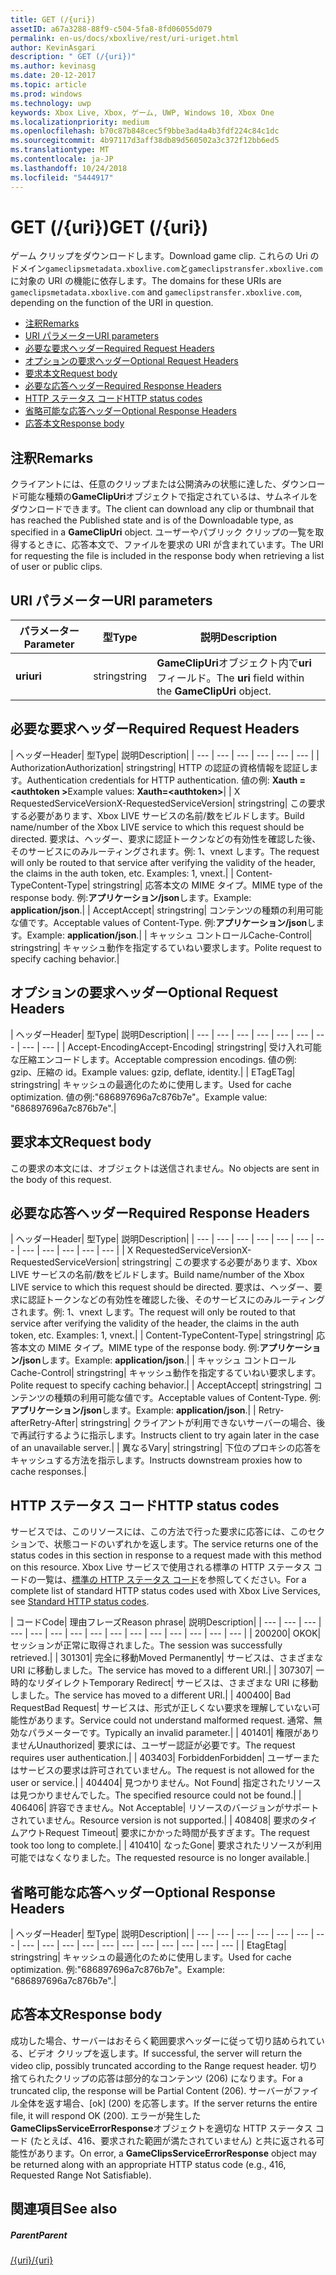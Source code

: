 ```yaml
---
title: GET (/{uri})
assetID: a67a3288-88f9-c504-5fa8-8fd06055d079
permalink: en-us/docs/xboxlive/rest/uri-uriget.html
author: KevinAsgari
description: " GET (/{uri})"
ms.author: kevinasg
ms.date: 20-12-2017
ms.topic: article
ms.prod: windows
ms.technology: uwp
keywords: Xbox Live, Xbox, ゲーム, UWP, Windows 10, Xbox One
ms.localizationpriority: medium
ms.openlocfilehash: b70c87b848cec5f9bbe3ad4a4b3fdf224c84c1dc
ms.sourcegitcommit: 4b97117d3aff38db89d560502a3c372f12bb6ed5
ms.translationtype: MT
ms.contentlocale: ja-JP
ms.lasthandoff: 10/24/2018
ms.locfileid: "5444917"
---
```

# <a name="get-uri"></a><span data-ttu-id="6f621-104">GET (/{uri})</span><span class="sxs-lookup"><span data-stu-id="6f621-104">GET (/{uri})</span></span>
<span data-ttu-id="6f621-105">ゲーム クリップをダウンロードします。</span><span class="sxs-lookup"><span data-stu-id="6f621-105">Download game clip.</span></span> <span data-ttu-id="6f621-106">これらの Uri のドメイン`gameclipsmetadata.xboxlive.com`と`gameclipstransfer.xboxlive.com`に対象の URI の機能に依存します。</span><span class="sxs-lookup"><span data-stu-id="6f621-106">The domains for these URIs are `gameclipsmetadata.xboxlive.com` and `gameclipstransfer.xboxlive.com`, depending on the function of the URI in question.</span></span>
 
  * [<span data-ttu-id="6f621-107">注釈</span><span class="sxs-lookup"><span data-stu-id="6f621-107">Remarks</span></span>](#ID4EX)
  * [<span data-ttu-id="6f621-108">URI パラメーター</span><span class="sxs-lookup"><span data-stu-id="6f621-108">URI parameters</span></span>](#ID4EDB)
  * [<span data-ttu-id="6f621-109">必要な要求ヘッダー</span><span class="sxs-lookup"><span data-stu-id="6f621-109">Required Request Headers</span></span>](#ID4EEC)
  * [<span data-ttu-id="6f621-110">オプションの要求ヘッダー</span><span class="sxs-lookup"><span data-stu-id="6f621-110">Optional Request Headers</span></span>](#ID4EQE)
  * [<span data-ttu-id="6f621-111">要求本文</span><span class="sxs-lookup"><span data-stu-id="6f621-111">Request body</span></span>](#ID4EZF)
  * [<span data-ttu-id="6f621-112">必要な応答ヘッダー</span><span class="sxs-lookup"><span data-stu-id="6f621-112">Required Response Headers</span></span>](#ID4EEG)
  * [<span data-ttu-id="6f621-113">HTTP ステータス コード</span><span class="sxs-lookup"><span data-stu-id="6f621-113">HTTP status codes</span></span>](#ID4EYAAC)
  * [<span data-ttu-id="6f621-114">省略可能な応答ヘッダー</span><span class="sxs-lookup"><span data-stu-id="6f621-114">Optional Response Headers</span></span>](#ID4EOFAC)
  * [<span data-ttu-id="6f621-115">応答本文</span><span class="sxs-lookup"><span data-stu-id="6f621-115">Response body</span></span>](#ID4EOGAC)
 
<a id="ID4EX"></a>

 
## <a name="remarks"></a><span data-ttu-id="6f621-116">注釈</span><span class="sxs-lookup"><span data-stu-id="6f621-116">Remarks</span></span>
 
<span data-ttu-id="6f621-117">クライアントには、任意のクリップまたは公開済みの状態に達した、ダウンロード可能な種類の**GameClipUri**オブジェクトで指定されているは、サムネイルをダウンロードできます。</span><span class="sxs-lookup"><span data-stu-id="6f621-117">The client can download any clip or thumbnail that has reached the Published state and is of the Downloadable type, as specified in a **GameClipUri** object.</span></span> <span data-ttu-id="6f621-118">ユーザーやパブリック クリップの一覧を取得するときに、応答本文で、ファイルを要求の URI が含まれています。</span><span class="sxs-lookup"><span data-stu-id="6f621-118">The URI for requesting the file is included in the response body when retrieving a list of user or public clips.</span></span>
  
<a id="ID4EDB"></a>

 
## <a name="uri-parameters"></a><span data-ttu-id="6f621-119">URI パラメーター</span><span class="sxs-lookup"><span data-stu-id="6f621-119">URI parameters</span></span>
 
| <span data-ttu-id="6f621-120">パラメーター</span><span class="sxs-lookup"><span data-stu-id="6f621-120">Parameter</span></span>| <span data-ttu-id="6f621-121">型</span><span class="sxs-lookup"><span data-stu-id="6f621-121">Type</span></span>| <span data-ttu-id="6f621-122">説明</span><span class="sxs-lookup"><span data-stu-id="6f621-122">Description</span></span>| 
| --- | --- | --- | 
| <b><span data-ttu-id="6f621-123">uri</span><span class="sxs-lookup"><span data-stu-id="6f621-123">uri</span></span></b>| <span data-ttu-id="6f621-124">string</span><span class="sxs-lookup"><span data-stu-id="6f621-124">string</span></span>| <span data-ttu-id="6f621-125"><b>GameClipUri</b>オブジェクト内で<b>uri</b>フィールド。</span><span class="sxs-lookup"><span data-stu-id="6f621-125">The <b>uri</b> field within the <b>GameClipUri</b> object.</span></span>| 
  
<a id="ID4EEC"></a>

 
## <a name="required-request-headers"></a><span data-ttu-id="6f621-126">必要な要求ヘッダー</span><span class="sxs-lookup"><span data-stu-id="6f621-126">Required Request Headers</span></span>
 
| <span data-ttu-id="6f621-127">ヘッダー</span><span class="sxs-lookup"><span data-stu-id="6f621-127">Header</span></span>| <span data-ttu-id="6f621-128">型</span><span class="sxs-lookup"><span data-stu-id="6f621-128">Type</span></span>| <span data-ttu-id="6f621-129">説明</span><span class="sxs-lookup"><span data-stu-id="6f621-129">Description</span></span>| 
| --- | --- | --- | --- | --- | --- | 
| <span data-ttu-id="6f621-130">Authorization</span><span class="sxs-lookup"><span data-stu-id="6f621-130">Authorization</span></span>| <span data-ttu-id="6f621-131">string</span><span class="sxs-lookup"><span data-stu-id="6f621-131">string</span></span>| <span data-ttu-id="6f621-132">HTTP の認証の資格情報を認証します。</span><span class="sxs-lookup"><span data-stu-id="6f621-132">Authentication credentials for HTTP authentication.</span></span> <span data-ttu-id="6f621-133">値の例: <b>Xauth =&lt;authtoken ></b></span><span class="sxs-lookup"><span data-stu-id="6f621-133">Example values: <b>Xauth=&lt;authtoken></b></span></span>| 
| <span data-ttu-id="6f621-134">X RequestedServiceVersion</span><span class="sxs-lookup"><span data-stu-id="6f621-134">X-RequestedServiceVersion</span></span>| <span data-ttu-id="6f621-135">string</span><span class="sxs-lookup"><span data-stu-id="6f621-135">string</span></span>| <span data-ttu-id="6f621-136">この要求する必要があります、Xbox LIVE サービスの名前/数をビルドします。</span><span class="sxs-lookup"><span data-stu-id="6f621-136">Build name/number of the Xbox LIVE service to which this request should be directed.</span></span> <span data-ttu-id="6f621-137">要求は、ヘッダー、要求に認証トークンなどの有効性を確認した後、そのサービスにのみルーティングされます。例: 1、vnext します。</span><span class="sxs-lookup"><span data-stu-id="6f621-137">The request will only be routed to that service after verifying the validity of the header, the claims in the auth token, etc. Examples: 1, vnext.</span></span>| 
| <span data-ttu-id="6f621-138">Content-Type</span><span class="sxs-lookup"><span data-stu-id="6f621-138">Content-Type</span></span>| <span data-ttu-id="6f621-139">string</span><span class="sxs-lookup"><span data-stu-id="6f621-139">string</span></span>| <span data-ttu-id="6f621-140">応答本文の MIME タイプ。</span><span class="sxs-lookup"><span data-stu-id="6f621-140">MIME type of the response body.</span></span> <span data-ttu-id="6f621-141">例:<b>アプリケーション/json</b>します。</span><span class="sxs-lookup"><span data-stu-id="6f621-141">Example: <b>application/json</b>.</span></span>| 
| <span data-ttu-id="6f621-142">Accept</span><span class="sxs-lookup"><span data-stu-id="6f621-142">Accept</span></span>| <span data-ttu-id="6f621-143">string</span><span class="sxs-lookup"><span data-stu-id="6f621-143">string</span></span>| <span data-ttu-id="6f621-144">コンテンツの種類の利用可能な値です。</span><span class="sxs-lookup"><span data-stu-id="6f621-144">Acceptable values of Content-Type.</span></span> <span data-ttu-id="6f621-145">例:<b>アプリケーション/json</b>します。</span><span class="sxs-lookup"><span data-stu-id="6f621-145">Example: <b>application/json</b>.</span></span>| 
| <span data-ttu-id="6f621-146">キャッシュ コントロール</span><span class="sxs-lookup"><span data-stu-id="6f621-146">Cache-Control</span></span>| <span data-ttu-id="6f621-147">string</span><span class="sxs-lookup"><span data-stu-id="6f621-147">string</span></span>| <span data-ttu-id="6f621-148">キャッシュ動作を指定するていねい要求します。</span><span class="sxs-lookup"><span data-stu-id="6f621-148">Polite request to specify caching behavior.</span></span>| 
  
<a id="ID4EQE"></a>

 
## <a name="optional-request-headers"></a><span data-ttu-id="6f621-149">オプションの要求ヘッダー</span><span class="sxs-lookup"><span data-stu-id="6f621-149">Optional Request Headers</span></span>
 
| <span data-ttu-id="6f621-150">ヘッダー</span><span class="sxs-lookup"><span data-stu-id="6f621-150">Header</span></span>| <span data-ttu-id="6f621-151">型</span><span class="sxs-lookup"><span data-stu-id="6f621-151">Type</span></span>| <span data-ttu-id="6f621-152">説明</span><span class="sxs-lookup"><span data-stu-id="6f621-152">Description</span></span>| 
| --- | --- | --- | --- | --- | --- | --- | --- | --- | 
| <span data-ttu-id="6f621-153">Accept-Encoding</span><span class="sxs-lookup"><span data-stu-id="6f621-153">Accept-Encoding</span></span>| <span data-ttu-id="6f621-154">string</span><span class="sxs-lookup"><span data-stu-id="6f621-154">string</span></span>| <span data-ttu-id="6f621-155">受け入れ可能な圧縮エンコードします。</span><span class="sxs-lookup"><span data-stu-id="6f621-155">Acceptable compression encodings.</span></span> <span data-ttu-id="6f621-156">値の例: gzip、圧縮の id。</span><span class="sxs-lookup"><span data-stu-id="6f621-156">Example values: gzip, deflate, identity.</span></span>| 
| <span data-ttu-id="6f621-157">ETag</span><span class="sxs-lookup"><span data-stu-id="6f621-157">ETag</span></span>| <span data-ttu-id="6f621-158">string</span><span class="sxs-lookup"><span data-stu-id="6f621-158">string</span></span>| <span data-ttu-id="6f621-159">キャッシュの最適化のために使用します。</span><span class="sxs-lookup"><span data-stu-id="6f621-159">Used for cache optimization.</span></span> <span data-ttu-id="6f621-160">値の例:"686897696a7c876b7e"。</span><span class="sxs-lookup"><span data-stu-id="6f621-160">Example value: "686897696a7c876b7e".</span></span>| 
  
<a id="ID4EZF"></a>

 
## <a name="request-body"></a><span data-ttu-id="6f621-161">要求本文</span><span class="sxs-lookup"><span data-stu-id="6f621-161">Request body</span></span>
 
<span data-ttu-id="6f621-162">この要求の本文には、オブジェクトは送信されません。</span><span class="sxs-lookup"><span data-stu-id="6f621-162">No objects are sent in the body of this request.</span></span>
  
<a id="ID4EEG"></a>

 
## <a name="required-response-headers"></a><span data-ttu-id="6f621-163">必要な応答ヘッダー</span><span class="sxs-lookup"><span data-stu-id="6f621-163">Required Response Headers</span></span>
 
| <span data-ttu-id="6f621-164">ヘッダー</span><span class="sxs-lookup"><span data-stu-id="6f621-164">Header</span></span>| <span data-ttu-id="6f621-165">型</span><span class="sxs-lookup"><span data-stu-id="6f621-165">Type</span></span>| <span data-ttu-id="6f621-166">説明</span><span class="sxs-lookup"><span data-stu-id="6f621-166">Description</span></span>| 
| --- | --- | --- | --- | --- | --- | --- | --- | --- | --- | --- | --- | 
| <span data-ttu-id="6f621-167">X RequestedServiceVersion</span><span class="sxs-lookup"><span data-stu-id="6f621-167">X-RequestedServiceVersion</span></span>| <span data-ttu-id="6f621-168">string</span><span class="sxs-lookup"><span data-stu-id="6f621-168">string</span></span>| <span data-ttu-id="6f621-169">この要求する必要があります、Xbox LIVE サービスの名前/数をビルドします。</span><span class="sxs-lookup"><span data-stu-id="6f621-169">Build name/number of the Xbox LIVE service to which this request should be directed.</span></span> <span data-ttu-id="6f621-170">要求は、ヘッダー、要求に認証トークンなどの有効性を確認した後、そのサービスにのみルーティングされます。例: 1、vnext します。</span><span class="sxs-lookup"><span data-stu-id="6f621-170">The request will only be routed to that service after verifying the validity of the header, the claims in the auth token, etc. Examples: 1, vnext.</span></span>| 
| <span data-ttu-id="6f621-171">Content-Type</span><span class="sxs-lookup"><span data-stu-id="6f621-171">Content-Type</span></span>| <span data-ttu-id="6f621-172">string</span><span class="sxs-lookup"><span data-stu-id="6f621-172">string</span></span>| <span data-ttu-id="6f621-173">応答本文の MIME タイプ。</span><span class="sxs-lookup"><span data-stu-id="6f621-173">MIME type of the response body.</span></span> <span data-ttu-id="6f621-174">例:<b>アプリケーション/json</b>します。</span><span class="sxs-lookup"><span data-stu-id="6f621-174">Example: <b>application/json</b>.</span></span>| 
| <span data-ttu-id="6f621-175">キャッシュ コントロール</span><span class="sxs-lookup"><span data-stu-id="6f621-175">Cache-Control</span></span>| <span data-ttu-id="6f621-176">string</span><span class="sxs-lookup"><span data-stu-id="6f621-176">string</span></span>| <span data-ttu-id="6f621-177">キャッシュ動作を指定するていねい要求します。</span><span class="sxs-lookup"><span data-stu-id="6f621-177">Polite request to specify caching behavior.</span></span>| 
| <span data-ttu-id="6f621-178">Accept</span><span class="sxs-lookup"><span data-stu-id="6f621-178">Accept</span></span>| <span data-ttu-id="6f621-179">string</span><span class="sxs-lookup"><span data-stu-id="6f621-179">string</span></span>| <span data-ttu-id="6f621-180">コンテンツの種類の利用可能な値です。</span><span class="sxs-lookup"><span data-stu-id="6f621-180">Acceptable values of Content-Type.</span></span> <span data-ttu-id="6f621-181">例:<b>アプリケーション/json</b>します。</span><span class="sxs-lookup"><span data-stu-id="6f621-181">Example: <b>application/json</b>.</span></span>| 
| <span data-ttu-id="6f621-182">Retry-after</span><span class="sxs-lookup"><span data-stu-id="6f621-182">Retry-After</span></span>| <span data-ttu-id="6f621-183">string</span><span class="sxs-lookup"><span data-stu-id="6f621-183">string</span></span>| <span data-ttu-id="6f621-184">クライアントが利用できないサーバーの場合、後で再試行するように指示します。</span><span class="sxs-lookup"><span data-stu-id="6f621-184">Instructs client to try again later in the case of an unavailable server.</span></span>| 
| <span data-ttu-id="6f621-185">異なる</span><span class="sxs-lookup"><span data-stu-id="6f621-185">Vary</span></span>| <span data-ttu-id="6f621-186">string</span><span class="sxs-lookup"><span data-stu-id="6f621-186">string</span></span>| <span data-ttu-id="6f621-187">下位のプロキシの応答をキャッシュする方法を指示します。</span><span class="sxs-lookup"><span data-stu-id="6f621-187">Instructs downstream proxies how to cache responses.</span></span>| 
  
<a id="ID4EYAAC"></a>

 
## <a name="http-status-codes"></a><span data-ttu-id="6f621-188">HTTP ステータス コード</span><span class="sxs-lookup"><span data-stu-id="6f621-188">HTTP status codes</span></span>
 
<span data-ttu-id="6f621-189">サービスでは、このリソースには、この方法で行った要求に応答には、このセクションで、状態コードのいずれかを返します。</span><span class="sxs-lookup"><span data-stu-id="6f621-189">The service returns one of the status codes in this section in response to a request made with this method on this resource.</span></span> <span data-ttu-id="6f621-190">Xbox Live サービスで使用される標準の HTTP ステータス コードの一覧は、[標準の HTTP ステータス コード](../../additional/httpstatuscodes.md)を参照してください。</span><span class="sxs-lookup"><span data-stu-id="6f621-190">For a complete list of standard HTTP status codes used with Xbox Live Services, see [Standard HTTP status codes](../../additional/httpstatuscodes.md).</span></span>
 
| <span data-ttu-id="6f621-191">コード</span><span class="sxs-lookup"><span data-stu-id="6f621-191">Code</span></span>| <span data-ttu-id="6f621-192">理由フレーズ</span><span class="sxs-lookup"><span data-stu-id="6f621-192">Reason phrase</span></span>| <span data-ttu-id="6f621-193">説明</span><span class="sxs-lookup"><span data-stu-id="6f621-193">Description</span></span>| 
| --- | --- | --- | --- | --- | --- | --- | --- | --- | --- | --- | --- | --- | --- | --- | 
| <span data-ttu-id="6f621-194">200</span><span class="sxs-lookup"><span data-stu-id="6f621-194">200</span></span>| <span data-ttu-id="6f621-195">OK</span><span class="sxs-lookup"><span data-stu-id="6f621-195">OK</span></span>| <span data-ttu-id="6f621-196">セッションが正常に取得されました。</span><span class="sxs-lookup"><span data-stu-id="6f621-196">The session was successfully retrieved.</span></span>| 
| <span data-ttu-id="6f621-197">301</span><span class="sxs-lookup"><span data-stu-id="6f621-197">301</span></span>| <span data-ttu-id="6f621-198">完全に移動</span><span class="sxs-lookup"><span data-stu-id="6f621-198">Moved Permanently</span></span>| <span data-ttu-id="6f621-199">サービスは、さまざまな URI に移動しました。</span><span class="sxs-lookup"><span data-stu-id="6f621-199">The service has moved to a different URI.</span></span>| 
| <span data-ttu-id="6f621-200">307</span><span class="sxs-lookup"><span data-stu-id="6f621-200">307</span></span>| <span data-ttu-id="6f621-201">一時的なリダイレクト</span><span class="sxs-lookup"><span data-stu-id="6f621-201">Temporary Redirect</span></span>| <span data-ttu-id="6f621-202">サービスは、さまざまな URI に移動しました。</span><span class="sxs-lookup"><span data-stu-id="6f621-202">The service has moved to a different URI.</span></span>| 
| <span data-ttu-id="6f621-203">400</span><span class="sxs-lookup"><span data-stu-id="6f621-203">400</span></span>| <span data-ttu-id="6f621-204">Bad Request</span><span class="sxs-lookup"><span data-stu-id="6f621-204">Bad Request</span></span>| <span data-ttu-id="6f621-205">サービスは、形式が正しくない要求を理解していない可能性があります。</span><span class="sxs-lookup"><span data-stu-id="6f621-205">Service could not understand malformed request.</span></span> <span data-ttu-id="6f621-206">通常、無効なパラメーターです。</span><span class="sxs-lookup"><span data-stu-id="6f621-206">Typically an invalid parameter.</span></span>| 
| <span data-ttu-id="6f621-207">401</span><span class="sxs-lookup"><span data-stu-id="6f621-207">401</span></span>| <span data-ttu-id="6f621-208">権限がありません</span><span class="sxs-lookup"><span data-stu-id="6f621-208">Unauthorized</span></span>| <span data-ttu-id="6f621-209">要求には、ユーザー認証が必要です。</span><span class="sxs-lookup"><span data-stu-id="6f621-209">The request requires user authentication.</span></span>| 
| <span data-ttu-id="6f621-210">403</span><span class="sxs-lookup"><span data-stu-id="6f621-210">403</span></span>| <span data-ttu-id="6f621-211">Forbidden</span><span class="sxs-lookup"><span data-stu-id="6f621-211">Forbidden</span></span>| <span data-ttu-id="6f621-212">ユーザーまたはサービスの要求は許可されていません。</span><span class="sxs-lookup"><span data-stu-id="6f621-212">The request is not allowed for the user or service.</span></span>| 
| <span data-ttu-id="6f621-213">404</span><span class="sxs-lookup"><span data-stu-id="6f621-213">404</span></span>| <span data-ttu-id="6f621-214">見つかりません。</span><span class="sxs-lookup"><span data-stu-id="6f621-214">Not Found</span></span>| <span data-ttu-id="6f621-215">指定されたリソースは見つかりませんでした。</span><span class="sxs-lookup"><span data-stu-id="6f621-215">The specified resource could not be found.</span></span>| 
| <span data-ttu-id="6f621-216">406</span><span class="sxs-lookup"><span data-stu-id="6f621-216">406</span></span>| <span data-ttu-id="6f621-217">許容できません。</span><span class="sxs-lookup"><span data-stu-id="6f621-217">Not Acceptable</span></span>| <span data-ttu-id="6f621-218">リソースのバージョンがサポートされていません。</span><span class="sxs-lookup"><span data-stu-id="6f621-218">Resource version is not supported.</span></span>| 
| <span data-ttu-id="6f621-219">408</span><span class="sxs-lookup"><span data-stu-id="6f621-219">408</span></span>| <span data-ttu-id="6f621-220">要求のタイムアウト</span><span class="sxs-lookup"><span data-stu-id="6f621-220">Request Timeout</span></span>| <span data-ttu-id="6f621-221">要求にかかった時間が長すぎます。</span><span class="sxs-lookup"><span data-stu-id="6f621-221">The request took too long to complete.</span></span>| 
| <span data-ttu-id="6f621-222">410</span><span class="sxs-lookup"><span data-stu-id="6f621-222">410</span></span>| <span data-ttu-id="6f621-223">なった</span><span class="sxs-lookup"><span data-stu-id="6f621-223">Gone</span></span>| <span data-ttu-id="6f621-224">要求されたリソースが利用可能ではなくなりました。</span><span class="sxs-lookup"><span data-stu-id="6f621-224">The requested resource is no longer available.</span></span>| 
  
<a id="ID4EOFAC"></a>

 
## <a name="optional-response-headers"></a><span data-ttu-id="6f621-225">省略可能な応答ヘッダー</span><span class="sxs-lookup"><span data-stu-id="6f621-225">Optional Response Headers</span></span>
 
| <span data-ttu-id="6f621-226">ヘッダー</span><span class="sxs-lookup"><span data-stu-id="6f621-226">Header</span></span>| <span data-ttu-id="6f621-227">型</span><span class="sxs-lookup"><span data-stu-id="6f621-227">Type</span></span>| <span data-ttu-id="6f621-228">説明</span><span class="sxs-lookup"><span data-stu-id="6f621-228">Description</span></span>| 
| --- | --- | --- | --- | --- | --- | --- | --- | --- | --- | --- | --- | --- | --- | --- | --- | --- | --- | 
| <span data-ttu-id="6f621-229">Etag</span><span class="sxs-lookup"><span data-stu-id="6f621-229">Etag</span></span>| <span data-ttu-id="6f621-230">string</span><span class="sxs-lookup"><span data-stu-id="6f621-230">string</span></span>| <span data-ttu-id="6f621-231">キャッシュの最適化のために使用します。</span><span class="sxs-lookup"><span data-stu-id="6f621-231">Used for cache optimization.</span></span> <span data-ttu-id="6f621-232">例:"686897696a7c876b7e"。</span><span class="sxs-lookup"><span data-stu-id="6f621-232">Example: "686897696a7c876b7e".</span></span>| 
  
<a id="ID4EOGAC"></a>

 
## <a name="response-body"></a><span data-ttu-id="6f621-233">応答本文</span><span class="sxs-lookup"><span data-stu-id="6f621-233">Response body</span></span>
 
<a id="ID4EUGAC"></a>

  
 
<span data-ttu-id="6f621-234">成功した場合、サーバーはおそらく範囲要求ヘッダーに従って切り詰められている、ビデオ クリップを返します。</span><span class="sxs-lookup"><span data-stu-id="6f621-234">If successful, the server will return the video clip, possibly truncated according to the Range request header.</span></span> <span data-ttu-id="6f621-235">切り捨てられたクリップの応答は部分的なコンテンツ (206) になります。</span><span class="sxs-lookup"><span data-stu-id="6f621-235">For a truncated clip, the response will be Partial Content (206).</span></span> <span data-ttu-id="6f621-236">サーバーがファイル全体を返す場合、[ok] (200) を応答します。</span><span class="sxs-lookup"><span data-stu-id="6f621-236">If the server returns the entire file, it will respond OK (200).</span></span> <span data-ttu-id="6f621-237">エラーが発生した**GameClipsServiceErrorResponse**オブジェクトを適切な HTTP ステータス コード (たとえば、416、要求された範囲が満たされていません) と共に返される可能性があります。</span><span class="sxs-lookup"><span data-stu-id="6f621-237">On error, a **GameClipsServiceErrorResponse** object may be returned along with an appropriate HTTP status code (e.g., 416, Requested Range Not Satisfiable).</span></span>
   
<a id="ID4E4GAC"></a>

 
## <a name="see-also"></a><span data-ttu-id="6f621-238">関連項目</span><span class="sxs-lookup"><span data-stu-id="6f621-238">See also</span></span>
 
<a id="ID4E6GAC"></a>

 
##### <a name="parent"></a><span data-ttu-id="6f621-239">Parent</span><span class="sxs-lookup"><span data-stu-id="6f621-239">Parent</span></span> 

[<span data-ttu-id="6f621-240">/{uri}</span><span class="sxs-lookup"><span data-stu-id="6f621-240">/{uri}</span></span>](uri-uri.md)

   